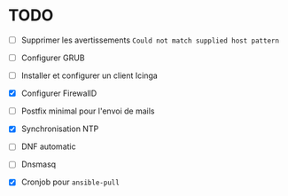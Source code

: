 # TODO

- [ ] Supprimer les avertissements `Could not match supplied host pattern`

- [ ] Configurer GRUB

- [ ] Installer et configurer un client Icinga

- [x] Configurer FirewallD

- [ ] Postfix minimal pour l'envoi de mails

- [x] Synchronisation NTP

- [ ] DNF automatic

- [ ] Dnsmasq

- [x] Cronjob pour `ansible-pull`


